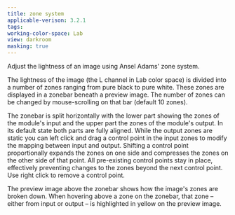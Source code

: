 ```yaml
---
title: zone system
applicable-verison: 3.2.1
tags: 
working-color-space: Lab 
view: darkroom
masking: true
---
```


Adjust the lightness of an image using Ansel Adams' zone system.

The lightness of the image (the L channel in Lab color space) is divided into a number of zones ranging from pure black to pure white. These zones are displayed in a zonebar beneath a preview image. The number of zones can be changed by mouse-scrolling on that bar (default 10 zones).

The zonebar is split horizontally with the lower part showing the zones of the module's input and the upper part the zones of the module's output. In its default state both parts are fully aligned. While the output zones are static you can left click and drag a control point in the input zones to modify the mapping between input and output. Shifting a control point proportionally expands the zones on one side and compresses the zones on the other side of that point. All pre-existing control points stay in place, effectively preventing changes to the zones beyond the next control point. Use right click to remove a control point. 

The preview image above the zonebar shows how the image's zones are broken down. When hovering above a zone on the zonebar, that zone – either from input or output – is highlighted in yellow on the preview image.